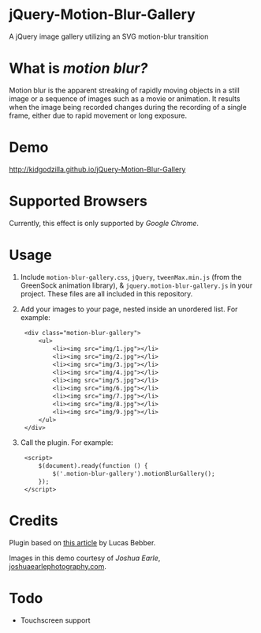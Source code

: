 # jQuery-Motion-Blur-Gallery
A jQuery image gallery utilizing an SVG motion-blur transition


# What is *motion blur?*

Motion blur is the apparent streaking of rapidly moving objects in a still image or a sequence of images such as a movie or animation. It results when the image being recorded changes during the recording of a single frame, either due to rapid movement or long exposure.


# Demo

http://kidgodzilla.github.io/jQuery-Motion-Blur-Gallery


# Supported Browsers

Currently, this effect is only supported by *Google Chrome*.


# Usage

1. Include `motion-blur-gallery.css`, `jQuery`, `tweenMax.min.js` (from the GreenSock animation library), & `jquery.motion-blur-gallery.js` in your project. These files are all included in this repository.

2. Add your images to your page, nested inside an unordered list. For example:

        <div class="motion-blur-gallery">
        	<ul>
        		<li><img src="img/1.jpg"></li>
        		<li><img src="img/2.jpg"></li>
        		<li><img src="img/3.jpg"></li>
        		<li><img src="img/4.jpg"></li>
        		<li><img src="img/5.jpg"></li>
        		<li><img src="img/6.jpg"></li>
        		<li><img src="img/7.jpg"></li>
        		<li><img src="img/8.jpg"></li>
        		<li><img src="img/9.jpg"></li>
        	</ul>
        </div>

3. Call the plugin. For example:

        <script>
        	$(document).ready(function () {
        		$('.motion-blur-gallery').motionBlurGallery();
        	});
        </script>


# Credits

Plugin based on [this article](http://tympanus.net/codrops/?p=23824) by Lucas Bebber.

Images in this demo courtesy of *Joshua Earle*, [joshuaearlephotography.com](http://www.joshuaearlephotography.com).


# Todo

- Touchscreen support